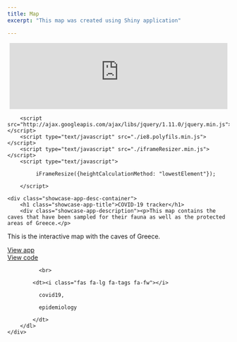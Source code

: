 ```yaml
---
title: Map
excerpt: "This map was created using Shiny application"

---
```


 <div style="margin:5px;">
            <iframe id="nestedIFrame" src="https://savvas-paragkamian.shinyapps.io/Spatial_caves_CFG/" width="100%" frameBorder="0" scrolling="no"></iframe>
        </div>

        <script src="http://ajax.googleapis.com/ajax/libs/jquery/1.11.0/jquery.min.js"></script>
        <script type="text/javascript" src="./ie8.polyfils.min.js"></script>
        <script type="text/javascript" src="./iframeResizer.min.js"></script>
        <script type="text/javascript">

             iFrameResize({heightCalculationMethod: "lowestElement"});

        </script>
<div class="shiny-app-frame-showcase">

    <div class="showcase-app-desc-container">
        <h1 class="showcase-app-title">COVID-19 tracker</h1>
        <div class="showcase-app-description"><p>This map contains the caves that have been sampled for their fauna as well as the protected areas of Greece.</p>

<p>This is the interactive map with the caves of Greece.</p>

</div>
        <dl class="showcase-app-meta">
            <dt><i class="fas fa-lg fa-desktop fa-fw"></i> <a href="https://savvas-paragkamian.shinyapps.io/Spatial_caves_CFG/" target="_blank">View app</a></dt>
            <dt><i class="fab fa-lg fa-github fa-fw"></i> <a href="https://github.com/inspee-hisr/CFG_analysis" target="_blank">View code</a></dt>
            
              <br>
              
            <dt><i class="fas fa-lg fa-tags fa-fw"></i> 
              
              covid19,
              
              epidemiology
              
            </dt>
        </dl>
    </div>

  
</div>



